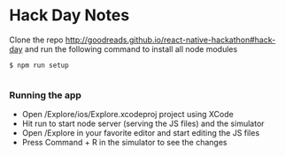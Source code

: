 # Hack Day Notes

Clone the repo http://goodreads.github.io/react-native-hackathon#hack-day and run the following 
command to install all node modules

```
$ npm run setup
  
```

### Running the app

* Open /Explore/ios/Explore.xcodeproj project using XCode
* Hit run to start node server (serving the JS files) and the simulator
* Open /Explore in your favorite editor and start editing the JS files
* Press Command + R in the simulator to see the changes